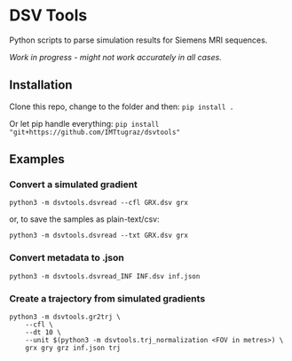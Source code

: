 # DSV Tools

Python scripts to parse simulation results for Siemens MRI sequences.

*Work in progress - might not work accurately in all cases.*

## Installation

Clone this repo, change to the folder and then: `pip install .`

Or let pip handle everything: `pip install "git+https://github.com/IMTtugraz/dsvtools"`

## Examples

### Convert a simulated gradient

`python3 -m dsvtools.dsvread --cfl GRX.dsv grx`

or, to save the samples as plain-text/csv:

`python3 -m dsvtools.dsvread --txt GRX.dsv grx`

### Convert metadata to .json

`python3 -m dsvtools.dsvread_INF INF.dsv inf.json`


### Create a trajectory from simulated gradients

```
python3 -m dsvtools.gr2trj \
    --cfl \
    --dt 10 \
    --unit $(python3 -m dsvtools.trj_normalization <FOV in metres>) \
    grx gry grz inf.json trj
```
